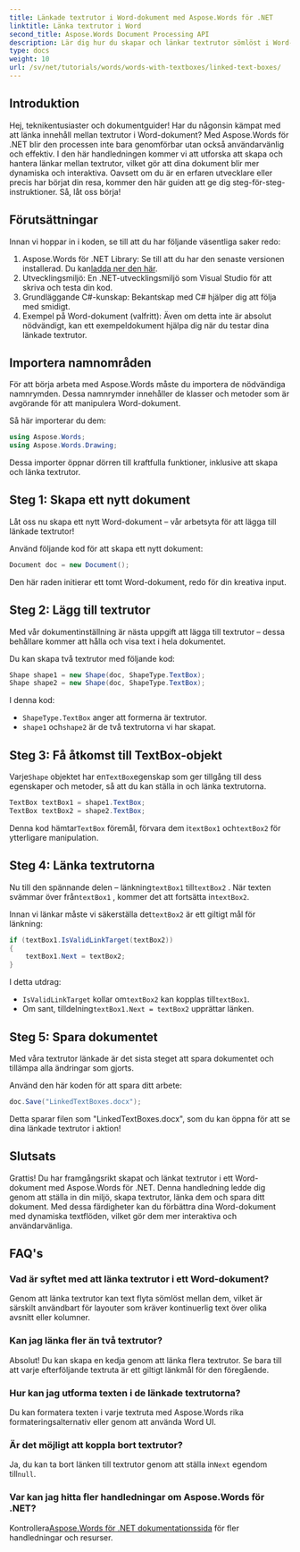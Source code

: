 ```yaml
---
title: Länkade textrutor i Word-dokument med Aspose.Words för .NET
linktitle: Länka textrutor i Word
second_title: Aspose.Words Document Processing API
description: Lär dig hur du skapar och länkar textrutor sömlöst i Word-dokument med Aspose.Words för .NET. Följ vår detaljerade guide för ett enkelt innehållsflöde och professionella resultat.
type: docs
weight: 10
url: /sv/net/tutorials/words/words-with-textboxes/linked-text-boxes/
---
```

## Introduktion

Hej, teknikentusiaster och dokumentguider! Har du någonsin kämpat med att länka innehåll mellan textrutor i Word-dokument? Med Aspose.Words för .NET blir den processen inte bara genomförbar utan också användarvänlig och effektiv. I den här handledningen kommer vi att utforska att skapa och hantera länkar mellan textrutor, vilket gör att dina dokument blir mer dynamiska och interaktiva. Oavsett om du är en erfaren utvecklare eller precis har börjat din resa, kommer den här guiden att ge dig steg-för-steg-instruktioner. Så, låt oss börja!

## Förutsättningar

Innan vi hoppar in i koden, se till att du har följande väsentliga saker redo:

1.  Aspose.Words för .NET Library: Se till att du har den senaste versionen installerad. Du kan[ladda ner den här](https://releases.aspose.com/words/net/).
2. Utvecklingsmiljö: En .NET-utvecklingsmiljö som Visual Studio för att skriva och testa din kod.
3. Grundläggande C#-kunskap: Bekantskap med C# hjälper dig att följa med smidigt.
4. Exempel på Word-dokument (valfritt): Även om detta inte är absolut nödvändigt, kan ett exempeldokument hjälpa dig när du testar dina länkade textrutor.

## Importera namnområden

För att börja arbeta med Aspose.Words måste du importera de nödvändiga namnrymden. Dessa namnrymder innehåller de klasser och metoder som är avgörande för att manipulera Word-dokument.

Så här importerar du dem:

```csharp
using Aspose.Words;
using Aspose.Words.Drawing;
```

Dessa importer öppnar dörren till kraftfulla funktioner, inklusive att skapa och länka textrutor.

## Steg 1: Skapa ett nytt dokument

Låt oss nu skapa ett nytt Word-dokument – vår arbetsyta för att lägga till länkade textrutor!

Använd följande kod för att skapa ett nytt dokument:

```csharp
Document doc = new Document();
```

Den här raden initierar ett tomt Word-dokument, redo för din kreativa input.

## Steg 2: Lägg till textrutor

Med vår dokumentinställning är nästa uppgift att lägga till textrutor – dessa behållare kommer att hålla och visa text i hela dokumentet.

Du kan skapa två textrutor med följande kod:

```csharp
Shape shape1 = new Shape(doc, ShapeType.TextBox);
Shape shape2 = new Shape(doc, ShapeType.TextBox);
```

I denna kod:
- `ShapeType.TextBox` anger att formerna är textrutor.
- `shape1` och`shape2` är de två textrutorna vi har skapat.

## Steg 3: Få åtkomst till TextBox-objekt

 Varje`Shape` objektet har en`TextBox`egenskap som ger tillgång till dess egenskaper och metoder, så att du kan ställa in och länka textrutorna.

```csharp
TextBox textBox1 = shape1.TextBox;
TextBox textBox2 = shape2.TextBox;
```

 Denna kod hämtar`TextBox` föremål, förvara dem i`textBox1` och`textBox2` för ytterligare manipulation.

## Steg 4: Länka textrutorna

 Nu till den spännande delen – länkning`textBox1` till`textBox2` . När texten svämmar över från`textBox1` , kommer det att fortsätta in`textBox2`.

 Innan vi länkar måste vi säkerställa det`textBox2` är ett giltigt mål för länkning:

```csharp
if (textBox1.IsValidLinkTarget(textBox2))
{
    textBox1.Next = textBox2;
}
```

I detta utdrag:
- `IsValidLinkTarget` kollar om`textBox2` kan kopplas till`textBox1`.
-  Om sant, tilldelning`textBox1.Next = textBox2` upprättar länken.

## Steg 5: Spara dokumentet

Med våra textrutor länkade är det sista steget att spara dokumentet och tillämpa alla ändringar som gjorts.

Använd den här koden för att spara ditt arbete:

```csharp
doc.Save("LinkedTextBoxes.docx");
```

Detta sparar filen som "LinkedTextBoxes.docx", som du kan öppna för att se dina länkade textrutor i aktion!

## Slutsats

Grattis! Du har framgångsrikt skapat och länkat textrutor i ett Word-dokument med Aspose.Words för .NET. Denna handledning ledde dig genom att ställa in din miljö, skapa textrutor, länka dem och spara ditt dokument. Med dessa färdigheter kan du förbättra dina Word-dokument med dynamiska textflöden, vilket gör dem mer interaktiva och användarvänliga.

## FAQ's

### Vad är syftet med att länka textrutor i ett Word-dokument?  
Genom att länka textrutor kan text flyta sömlöst mellan dem, vilket är särskilt användbart för layouter som kräver kontinuerlig text över olika avsnitt eller kolumner.

### Kan jag länka fler än två textrutor?  
Absolut! Du kan skapa en kedja genom att länka flera textrutor. Se bara till att varje efterföljande textruta är ett giltigt länkmål för den föregående.

### Hur kan jag utforma texten i de länkade textrutorna?  
Du kan formatera texten i varje textruta med Aspose.Words rika formateringsalternativ eller genom att använda Word UI.

### Är det möjligt att koppla bort textrutor?  
 Ja, du kan ta bort länken till textrutor genom att ställa in`Next` egendom till`null`.

### Var kan jag hitta fler handledningar om Aspose.Words för .NET?  
 Kontrollera[Aspose.Words för .NET dokumentationssida](https://reference.aspose.com/words/net/) för fler handledningar och resurser.